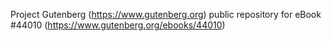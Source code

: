 Project Gutenberg (https://www.gutenberg.org) public repository for eBook #44010 (https://www.gutenberg.org/ebooks/44010)
